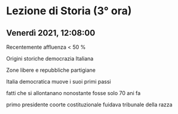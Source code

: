 #  Lezione di Storia (3° ora)
## Venerdì 2021, 12:08:00


Recentemente affluenza < 50 %


Origini storiche democrazia
Italiana


Zone libere e repubbliche partigiane

Italia democratica muove i suoi primi passi


fatti che si allontanano nonostante fosse solo 70 ani fa


primo presidente coorte costituzionale fuidava tribunale della razza

<!--stackedit_data:
eyJoaXN0b3J5IjpbLTE3ODI2MDk2MjAsMTkyNjQ4MTQwNSwtMT
gyMjMyOTAyMF19
-->